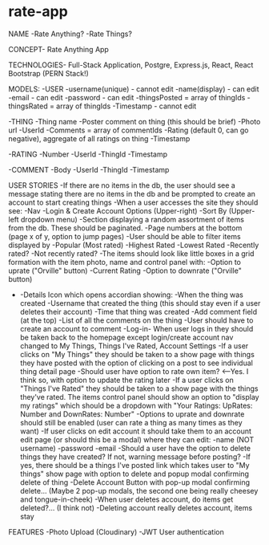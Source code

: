 # rate-app
NAME
-Rate Anything?
-Rate Things?

CONCEPT- Rate Anything App 

TECHNOLOGIES- Full-Stack Application, Postgre, Express.js, React, React Bootstrap (PERN Stack!)

MODELS:
-USER
    -username(unique) - cannot edit
    -name(display) - can edit
    -email - can edit
    -password - can edit
    -thingsPosted = array of thingIds
    -thingsRated = array of thingIds
    -Timestamp - cannot edit

-THING
    -Thing name
    -Poster comment on thing (this should be brief)
    -Photo url
    -UserId
    -Comments = array of commentIds
    -Rating (default 0, can go negative), aggregate of all ratings on thing
    -Timestamp

-RATING
    -Number
    -UserId
    -ThingId
    -Timestamp

-COMMENT
    -Body
    -UserId
    -ThingId
    -Timestamp

USER STORIES
-If there are no items in the db, the user should see a message stating there are no items in the db and be prompted to create an account to start creating things
-When a user accesses the site they should see: 
    -Nav
        -Login & Create Account Options (Upper-right)
        -Sort By (Upper-left dropdown menu)
    -Section displaying a random assortment of items from the db. These should be paginated.
        -Page numbers at the bottom (page x of y, option to jump pages)
    -User should be able to filter items displayed by
        -Popular (Most rated)
        -Highest Rated
        -Lowest Rated
        -Recently rated?
        -Not recently rated?
-The items should look like little boxes in a grid formation with the item photo, name and control panel with:
    -Option to uprate ("Orville" button)
    -Current Rating 
    -Option to downrate ("Orville" button)
-   -Details Icon which opens accordian showing:
        -When the thing was created
        -Username that created the thing (this should stay even if a user deletes their account)
        -Time that thing was created
        -Add comment field (at the top)
        -List of all the comments on the thing
-User should have to create an account to comment
-Log-in- When user logs in they should be taken back to the homepage except login/create account nav changed to My Things, Things I've Rated, Account Settings
-If a user clicks on "My Things" they should be taken to a show page with things they have posted with the option of clicking on a post to see individual thing detail page
    -Should user have option to rate own item? <--Yes. I think so, with option to update the rating later
-If a user clicks on "Things I've Rated" they should be taken to a show page with the things they've rated. The items control panel should show an option to "display my ratings" which should be a dropdown with "Your Ratings: UpRates: Number and DownRates: Number"
    -Options to uprate and downrate should still be enabled (user can rate a thing as many times as they want)
-If user clicks on edit account it should take them to an account edit page (or should this be a modal) where they can edit:
    -name (NOT username)
    -password
    -email
    -Should a user have the option to delete things they have created? If not, warning message before posting?
        -If yes, there should be a things I've posted link which takes user to "My things" show page with option to delete and popup modal confirming delete of thing
    -Delete Account Button with pop-up modal confirming delete... (Maybe 2 pop-up modals, the second one being really cheesey and tongue-in-cheek)
        -When user deletes account, do items get deleted?... (I think not)
        -Deleting account really deletes account, items stay
    






FEATURES
-Photo Upload (Cloudinary)
-JWT User authentication

